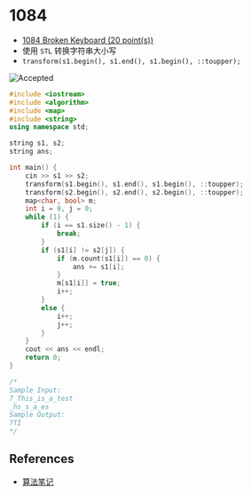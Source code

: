 # 1084

- [1084 Broken Keyboard (20 point(s))](https://pintia.cn/problem-sets/994805342720868352/problems/994805382902300672)
- 使用 `STL` 转换字符串大小写
- `transform(s1.begin(), s1.end(), s1.begin(), ::toupper);`

![Accepted](https://i.loli.net/2019/08/31/DiK51WB2XwSJtkG.png)

```c++
#include <iostream>
#include <algorithm>
#include <map>
#include <string>
using namespace std;

string s1, s2;
string ans;

int main() {
	cin >> s1 >> s2;
	transform(s1.begin(), s1.end(), s1.begin(), ::toupper);
	transform(s2.begin(), s2.end(), s2.begin(), ::toupper);
	map<char, bool> m;
	int i = 0, j = 0;
	while (1) {
		if (i == s1.size() - 1) {
			break;
		}
		if (s1[i] != s2[j]) {
			if (m.count(s1[i]) == 0) {
				ans += s1[i];
			}
			m[s1[i]] = true;
			i++;
		}
		else {
			i++;
			j++;
		}
	}
	cout << ans << endl;
	return 0;
}

/*
Sample Input:
7_This_is_a_test
_hs_s_a_es
Sample Output:
7TI
*/

```

## References

- [算法笔记](https://book.douban.com/subject/26827295/)

